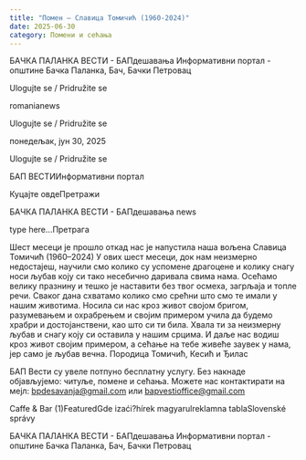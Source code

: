 ```yaml
---
title: "Помен – Славица Томичић (1960-2024)"
date: 2025-06-30
category: Помени и сећања
---
```


БАЧКА ПАЛАНКА ВЕСТИ - БАПдешавања Информативни портал - општине Бачка Паланка, Бач, Бачки Петровац

Ulogujte se / Pridružite se

romanianews

Ulogujte se / Pridružite se

понедељак, јун 30, 2025

Ulogujte se / Pridružite se

БАП ВЕСТИИнформативни портал

Куцајте овдеПретражи

БАЧКА ПАЛАНКА ВЕСТИ - БАПдешавања news

type here...Претрага

Шест месеци је прошло откад нас је напустила наша вољена
Славица Томичић
(1960–2024)
У ових шест месеци, док нам неизмерно недостајеш, научили смо колико су успомене драгоцене и колику снагу носи љубав коју си тако несебично даривала свима нама. Осећамо велику празнину и тешко је наставити без твог осмеха, загрљаја и топле речи.
Сваког дана схватамо колико смо срећни што смо те имали у нашим животима. Носила си нас кроз живот својом бригом, разумевањем и охрабрењем и својим примером учила да будемо храбри и достојанствени, као што си ти била.
Хвала ти за неизмерну љубав и снагу коју си оставила у нашим срцима. И даље нас водиш кроз живот својим примером, а сећање на тебе живеће заувек у нама, јер само је љубав вечна.
Породица Томичић, Кесић и Ђилас

БАП Вести су увеле потпуно бесплатну услугу. Без накнаде објављујемо: читуље, помене и сећања. Можете нас контактирати на мејл: bpdesavanja@gmail.com или bapvestioffice@gmail.com

Caffe & Bar (1)FeaturedGde izaći?hírek magyarulreklamna tablaSlovenské správy

БАЧКА ПАЛАНКА ВЕСТИ - БАПдешавања Информативни портал - општине Бачка Паланка, Бач, Бачки Петровац
